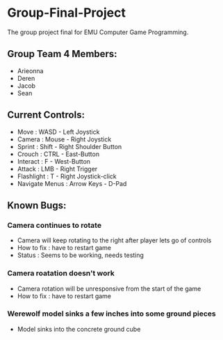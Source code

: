 # Group-Final-Project
The group project final for EMU Computer Game Programming.

## Group Team 4 Members:
- Arieonna
- Deren
- Jacob
- Sean

## Current Controls:
- Move     : WASD   -  Left Joystick
- Camera   : Mouse  -  Right Joystick
- Sprint   : Shift  -  Right Shoulder Button
- Crouch   : CTRL   -  East-Button
- Interact : F      -  West-Button
- Attack   : LMB    -  Right Trigger
- Flashlight :  T   -  Right Joystick-click
- Navigate Menus :  Arrow Keys  -   D-Pad

## Known Bugs:

### Camera continues to rotate
- Camera will keep rotating to the right after player lets go of controls
- How to fix : have to restart game
- Status : Seems to be working, needs testing

### Camera roatation doesn't work
- Camera rotation will be unresponsive from the start of the game
- How to fix : have to restart game

### Werewolf model sinks a few inches into some ground pieces
- Model sinks into the concrete ground cube
